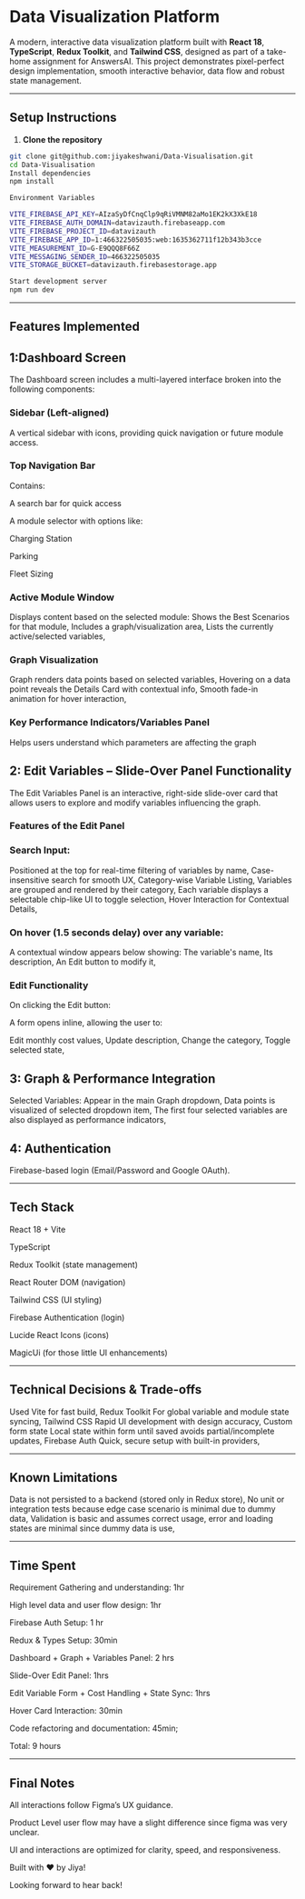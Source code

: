 #  Data Visualization Platform 

A modern, interactive data visualization platform built with **React 18**, **TypeScript**, **Redux Toolkit**, and **Tailwind CSS**, designed as part of a take-home assignment for AnswersAI. This project demonstrates pixel-perfect design implementation, smooth interactive behavior, data flow and robust state management.

---

## Setup Instructions

1. **Clone the repository**

```bash
git clone git@github.com:jiyakeshwani/Data-Visualisation.git
cd Data-Visualisation
Install dependencies
npm install

Environment Variables

VITE_FIREBASE_API_KEY=AIzaSyDfCnqClp9qRiVMNM82aMo1EK2kX3XkE18
VITE_FIREBASE_AUTH_DOMAIN=datavizauth.firebaseapp.com
VITE_FIREBASE_PROJECT_ID=datavizauth
VITE_FIREBASE_APP_ID=1:466322505035:web:1635362711f12b343b3cce
VITE_MEASUREMENT_ID=G-E9QQQ8F66Z
VITE_MESSAGING_SENDER_ID=466322505035
VITE_STORAGE_BUCKET=datavizauth.firebasestorage.app

Start development server
npm run dev

```
---
## Features Implemented

## 1:Dashboard Screen
The Dashboard screen includes a multi-layered interface broken into the following components:

### Sidebar (Left-aligned)
A vertical sidebar with icons, providing quick navigation or future module access.

### Top Navigation Bar
Contains:

A search bar for quick access

A module selector with options like:

Charging Station

Parking

Fleet Sizing

### Active Module Window

Displays content based on the selected module:
Shows the Best Scenarios for that module,
Includes a graph/visualization area,
Lists the currently active/selected variables,

### Graph Visualization

Graph renders data points based on selected variables,
Hovering on a data point reveals the Details Card with contextual info,
Smooth fade-in animation for hover interaction,

### Key Performance Indicators/Variables Panel

Helps users understand which parameters are affecting the graph


## 2: Edit Variables – Slide-Over Panel Functionality
The Edit Variables Panel is an interactive, right-side slide-over card that allows users to explore and modify variables influencing the graph.

### Features of the Edit Panel

### Search Input:
Positioned at the top for real-time filtering of variables by name,
Case-insensitive search for smooth UX,
Category-wise Variable Listing,
Variables are grouped and rendered by their category,
Each variable displays a selectable chip-like UI to toggle selection,
Hover Interaction for Contextual Details,

### On hover (1.5 seconds delay) over any variable:
A contextual window appears below showing:
The variable's name,
Its description,
An Edit button to modify it,

### Edit Functionality

On clicking the Edit button:

A form opens inline, allowing the user to:

Edit monthly cost values,
Update description,
Change the category,
Toggle selected state,


## 3: Graph & Performance Integration

Selected Variables:
Appear in the main Graph dropdown,
Data points is visualized of selected dropdown item,
The first four selected variables are also displayed as performance indicators,


## 4: Authentication

Firebase-based login (Email/Password and Google OAuth).

---

## Tech Stack


React 18 + Vite

TypeScript

Redux Toolkit (state management)

React Router DOM (navigation)

Tailwind CSS (UI styling)

Firebase Authentication (login)

Lucide React Icons (icons)

MagicUi (for those little UI enhancements)

---

## Technical Decisions & Trade-offs
Used Vite for fast build,
Redux Toolkit	For global variable and module state syncing,
Tailwind CSS	Rapid UI development with design accuracy,
Custom form state	Local state within form until saved avoids partial/incomplete updates,
Firebase Auth	Quick, secure setup with built-in providers,

---

## Known Limitations
Data is not persisted to a backend (stored only in Redux store),
No unit or integration tests because edge case scenario is minimal due to dummy data,
Validation is basic and assumes correct usage,
error and loading states are minimal since dummy data is use,

---

## Time Spent


Requirement Gathering and understanding: 1hr

High level data and user flow design: 1hr

Firebase Auth Setup: 1 hr

Redux & Types Setup: 30min

Dashboard + Graph + Variables Panel: 2 hrs

Slide-Over Edit Panel: 1hrs

Edit Variable Form + Cost Handling + State Sync: 1hrs

Hover Card Interaction: 30min

Code refactoring and documentation: 45min;

Total: 9 hours

---

## Final Notes


All interactions follow Figma’s UX guidance.

Product Level user flow may have a slight difference since figma was very unclear.

UI and interactions are optimized for clarity, speed, and responsiveness.


Built with ❤️ by Jiya!

Looking forward to hear back!
